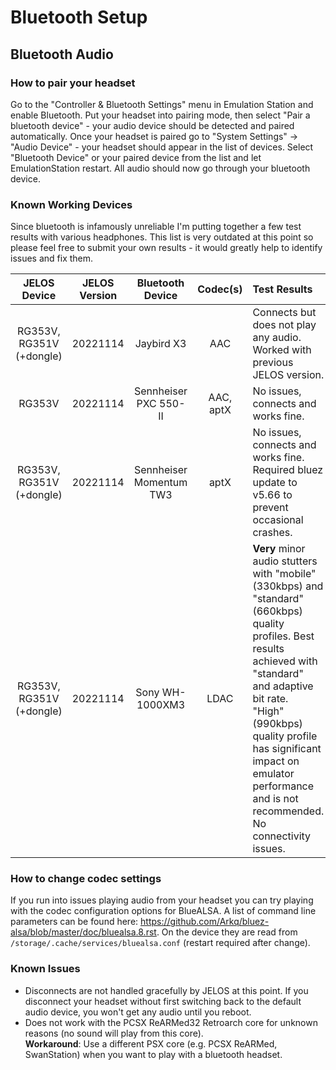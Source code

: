 # Bluetooth Setup

## Bluetooth Audio

### How to pair your headset
Go to the "Controller & Bluetooth Settings" menu in Emulation Station and enable Bluetooth. Put your headset into pairing mode, then select "Pair a bluetooth device" - your audio device should be detected and paired automatically.
Once your headset is paired go to "System Settings" -> "Audio Device" - your headset should appear in the list of devices. Select "Bluetooth Device" or your paired device from the list and let EmulationStation restart. All audio should now go through your bluetooth device.

### Known Working Devices
Since bluetooth is infamously unreliable I'm putting together a few test results with various headphones. This list is very outdated at this point so please feel free to submit your own results - it would greatly help to identify issues and fix them.

| JELOS Device  | JELOS Version | Bluetooth Device | Codec(s) | Test Results |
|:-------------:|:-------------:|:----------------:|:-----:|:-------|
| RG353V,<br>RG351V (+dongle) | 20221114 | Jaybird X3       | AAC   | Connects but does not play any audio.<br>Worked with previous JELOS version. |
| RG353V        | 20221114 | Sennheiser PXC 550-II | AAC, aptX | No issues, connects and works fine. |
| RG353V,<br>RG351V (+dongle) | 20221114 | Sennheiser Momentum TW3 | aptX | No issues, connects and works fine.<br>Required bluez update to v5.66 to prevent occasional crashes.
| RG353V,<br>RG351V (+dongle) | 20221114 | Sony WH-1000XM3 | LDAC | **Very** minor audio stutters with "mobile" (330kbps) and "standard" (660kbps) quality profiles. Best results achieved with "standard" and adaptive bit rate.<br>"High" (990kbps) quality profile has significant impact on emulator performance and is not recommended.<br>No connectivity issues. |

### How to change codec settings
If you run into issues playing audio from your headset you can try playing with the codec configuration options for BlueALSA. A list of command line parameters can be found here: https://github.com/Arkq/bluez-alsa/blob/master/doc/bluealsa.8.rst. On the device they are read from `/storage/.cache/services/bluealsa.conf` (restart required after change).

### Known Issues

* Disconnects are not handled gracefully by JELOS at this point. If you disconnect your headset without first switching back to the default audio device, you won't get any audio until you reboot.
* Does not work with the PCSX ReARMed32 Retroarch core for unknown reasons (no sound will play from this core).<br>**Workaround**: Use a different PSX core (e.g. PCSX ReARMed, SwanStation) when you want to play with a bluetooth headset.